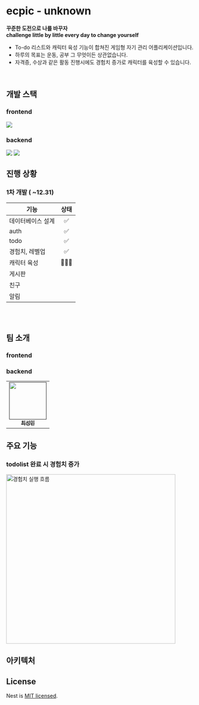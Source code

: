 #  ecpic - unknown

**꾸준한 도전으로 나를 바꾸자**<br/>
**challenge little by little every day to change yourself**<br/>
- To-do 리스트와 캐릭터 육성 기능이 합쳐진 게임형 자기 관리 어플리케이션입니다.<br/>
- 하루의 목표는 운동, 공부 그 무엇이든 상관없습니다.<br/>
- 자격증, 수상과 같은 활동 진행시에도 경험치 증가로 캐릭터를 육성할 수 있습니다.<br/>
<br/>

## 개발 스택
### frontend
<img src="https://img.shields.io/badge/react_native-%2320232a.svg?style=for-the-badge&logo=react&logoColor=%2361DAFB"/></a>
### backend
<img src="https://img.shields.io/badge/node.js-6DA55F?style=for-the-badge&logo=node.js&logoColor=white"/></a>
<img src="https://img.shields.io/badge/nestjs-%23E0234E.svg?style=for-the-badge&logo=nestjs&logoColor=white"/></a>
<br/>

## 진행 상황
### 1차 개발 ( ~12.31)

기능|상태
|---|:---:|
|데이터베이스 설계|✅|
|auth|✅|
|todo|✅|
|경험치, 레벨업|✅|
|캐릭터 육성|👨🏻‍💻|
|게시판||
|친구||
|알림||

<br/><br/>
## 팀 소개
### frontend
### backend
<table>
  <tbody>
    <tr>
      <td align="center"><a href=""><img src="https://github.com/smaivnn/epic_unknown/assets/85821828/9527928a-32bb-4cdd-989c-3aacc9feb4e6"width="100px;" alt=""/><br /><sub><b>최성민 </b></sub></a><br /></td>
    </tr>
  </tbody>
</table>


## 주요 기능
### todolist 완료 시 경험치 증가
<img width="454" alt="경험치 실행 흐름" src="https://github.com/smaivnn/epic_unknown/assets/85821828/79367e10-9642-4db0-9e1a-acdc3d3d1247">




## 아키텍처

## License

Nest is [MIT licensed](LICENSE).

